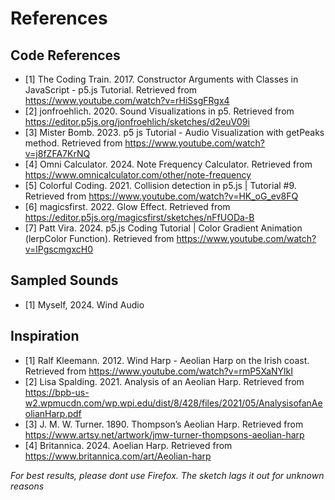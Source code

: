 # References
## Code References
- [1] The Coding Train. 2017. Constructor Arguments with Classes in JavaScript - p5.js Tutorial. Retrieved from https://www.youtube.com/watch?v=rHiSsgFRgx4 
- [2] jonfroehlich. 2020. Sound Visualizations in p5. Retrieved from https://editor.p5js.org/jonfroehlich/sketches/d2euV09i 
- [3] Mister Bomb. 2023. p5 js Tutorial - Audio Visualization with getPeaks method. Retrieved from https://www.youtube.com/watch?v=j8fZFA7KrNQ
- [4] Omni Calculator. 2024. Note Frequency Calculator. Retrieved from https://www.omnicalculator.com/other/note-frequency 
- [5] Colorful Coding. 2021.  Collision detection in p5.js | Tutorial #9. Retrieved from https://www.youtube.com/watch?v=HK_oG_ev8FQ
- [6] magicsfirst. 2022. Glow Effect. Retrieved from https://editor.p5js.org/magicsfirst/sketches/nFfUODa-B 
- [7] Patt Vira. 2024. p5.js Coding Tutorial | Color Gradient Animation (lerpColor Function). Retrieved from https://www.youtube.com/watch?v=lPgscmgxcH0 

## Sampled Sounds
- [1] Myself, 2024. Wind Audio

## Inspiration
- [1] Ralf Kleemann. 2012. Wind Harp - Aeolian Harp on the Irish coast. Retrieved from https://www.youtube.com/watch?v=rmP5XaNYlkI
- [2] Lisa Spalding. 2021. Analysis of an Aeolian Harp. Retrieved from https://bpb-us-w2.wpmucdn.com/wp.wpi.edu/dist/8/428/files/2021/05/AnalysisofanAeolianHarp.pdf
- [3] J. M. W. Turner. 1890. Thompson’s Aeolian Harp. Retrieved from https://www.artsy.net/artwork/jmw-turner-thompsons-aeolian-harp
- [4] Britannica. 2024. Aoelian Harp. Retrieved from https://www.britannica.com/art/Aeolian-harp 

*For best results, please dont use Firefox. The sketch lags it out for unknown reasons* 